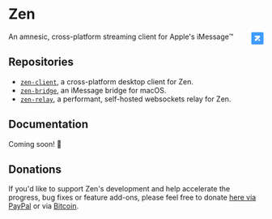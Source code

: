 <h1>Zen</h1>
<img src="https://github.com/AmnesiaLabs/zen-client/blob/master/build/icons/24x24.png?raw=true" align="right">

An amnesic, cross-platform streaming client for Apple's iMessage™️

## Repositories

* [`zen-client`](https://github.com/AmnesiaLabs/zen-client), a cross-platform desktop client for Zen.
* [`zen-bridge`](https://github.com/AmnesiaLabs/zen-bridge), an iMessage bridge for macOS.
* [`zen-relay`](https://github.com/AmnesiaLabs/zen-relay), a performant, self-hosted websockets relay for Zen.

## Documentation

Coming soon! 🧪

## Donations

If you'd like to support Zen's development and help accelerate the progress, bug fixes or feature add-ons, please feel free to donate [here via PayPal](https://www.paypal.com/cgi-bin/webscr?cmd=_donations&business=alectrocute%40gmail.com&currency_code=USD&source=url) or via [Bitcoin](BITCOIN.md).
